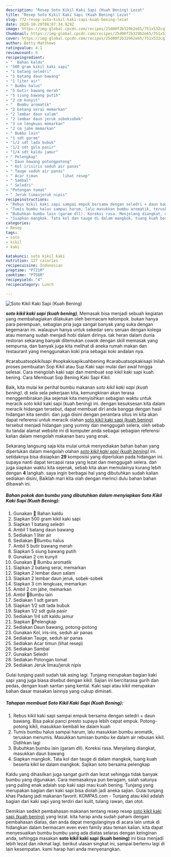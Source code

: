 ```yaml
---
description: "Resep Soto Kikil Kaki Sapi (Kuah Bening) Lezat"
title: "Resep Soto Kikil Kaki Sapi (Kuah Bening) Lezat"
slug: 772-resep-soto-kikil-kaki-sapi-kuah-bening-lezat
date: 2020-10-20T08:07:34.929Z
image: https://img-global.cpcdn.com/recipes/25d00f2b32962e65/751x532cq70/soto-kikil-kaki-sapi-kuah-bening-foto-resep-utama.jpg
thumbnail: https://img-global.cpcdn.com/recipes/25d00f2b32962e65/751x532cq70/soto-kikil-kaki-sapi-kuah-bening-foto-resep-utama.jpg
cover: https://img-global.cpcdn.com/recipes/25d00f2b32962e65/751x532cq70/soto-kikil-kaki-sapi-kuah-bening-foto-resep-utama.jpg
author: Betty Matthews
ratingvalue: 4.1
reviewcount: 6
recipeingredient:
- "  Bahan kaldu"
- "500 gram kikil kaki sapi"
- "1 batang seledri"
- "1 batang daun bawang"
- "1 liter air"
- " Bumbu halus"
- "5 butir bawang merah"
- "5 siung bawang putih"
- "2 cm kunyit"
- "  Bumbu aromatik"
- "2 batang serai memarkan"
- "2 lembar daun salam"
- "2 lembar daun jeruk sobeksobek"
- "3 cm lengkuas memarkan"
- "2 cm jahe memarkan"
- " Bumbu lain"
- "1 sdt garam"
- "1/2 sdt lada bubuk"
- "1/2 sdt gula pasir"
- "1/4 sdt kaldu jamur"
- " Pelengkap"
- " Daun bawang potongpotong"
- " Kol irisiris seduh air panas"
- " Tauge seduh air panas"
- " Acar timun           lihat resep"
- " Sambal"
- " Seledri"
- "Potongan tomat"
- " Jeruk limaujeruk nipis"
recipeinstructions:
- "Rebus kikil kaki sapi sampai empuk bersama dengan seledri + daun bawang. Bisa pakai panci presto supaya lebih cepat empuk. Potong-potong kikil, masukkan kembali ke dalam kuah"
- "Tumis bumbu halus sampai harum, lalu masukkan bumbu aromatik, teruskan menumis. Masukkan tumisan bumbu ke dalam air rebusan kikil. Didihkan lagi"
- "Bubuhkan bumbu lain (garam dll). Koreksi rasa. Menjelang diangkat, masukkan daun bawang"
- "Siapkan mangkok. Tata kol dan tauge di dalam mangkok, tuang kuah beserta kikil ke dalam mangkok. Sajikan soto bersama pelengkap"
categories:
- Resep
tags:
- soto
- kikil
- kaki

katakunci: soto kikil kaki 
nutrition: 127 calories
recipecuisine: Indonesian
preptime: "PT21M"
cooktime: "PT56M"
recipeyield: "4"
recipecategory: Lunch

---
```



![Soto Kikil Kaki Sapi (Kuah Bening)](https://img-global.cpcdn.com/recipes/25d00f2b32962e65/751x532cq70/soto-kikil-kaki-sapi-kuah-bening-foto-resep-utama.jpg)

<b><i>soto kikil kaki sapi (kuah bening)</i></b>, Memasak bisa menjadi sebuah kegiatan yang membahagiakan dilakukan oleh bermacam kelompok. bukan hanya para perempuan, sebagian pria juga sangat banyak yang suka dengan kegemaran ini. walaupun hanya untuk sekedar seru seruan dengan kolega atau memang sudah menjadi hobi dalam dirinya. tak heran dalam dunia restoran sekarang banyak ditemukan cowok dengan skill memasak yang sempurna, dan banyak juga kita melihat di aneka rumah makan dan restaurant yang menggunakan koki pria sebagai koki andalan nya.

#carabuatsopkikilsapi #sopkakisapikuahbening #carabuatsopkakisapi Inilah proses pembuatan Sop Kikil atau Sup Kaki sapi mulai dari awal hingga selesai. Cara mengolah kaki sapi dan membuat sop kikil kaki sapi kuah bening. Cara Membuat Sop Bening Kaki Sapi Kikil.

Baik, kita mulai ke perihal bumbu makanan <i>soto kikil kaki sapi (kuah bening)</i>. di sela sela pekerjaan kita, kemungkinan akan terasa menggembirakan jika sejenak kita menyisihkan sebagian waktu untuk meracik soto kikil kaki sapi (kuah bening) ini. dengan kesuksesan kita dalam meracik hidangan tersebut, dapat membuat diri anda bangga dengan hasil hidangan kita sendiri. dan juga disini dengan perantara situs ini kita akan dapat referensi untuk meracik olahan <u>soto kikil kaki sapi (kuah bening)</u> tersebut menjadi hidangan yang yummy dan menggugah selera, oleh sebab itu tandai alamat website ini di komputer anda sebagai sebagian referensi kalian dalam mengolah makanan baru yang enak.


Sekarang langsung saja kita mulai untuk menyediakan bahan bahan yang diperlukan dalam mengolah olahan <u><i>soto kikil kaki sapi (kuah bening)</i></u> ini. setidaknya bisa disiapkan <b>29</b> komposisi yang diperlukan pada hidangan ini. supaya nanti dapat tercapai rasa yang lezat dan menggugah selera. dan juga siapkan waktu kita sejenak, sebab kita akan memulainya kurang lebih dengan <b>4</b> langkah. saya ingin berbagai hal yang dibutuhkan sudah kalian sediakan disini, Baiklah mari kita olah dengan merinci dulu bahan bahan dibawah ini.

<!--inarticleads1-->

##### Bahan pokok dan bumbu yang dibutuhkan dalam menyiapkan Soto Kikil Kaki Sapi (Kuah Bening):

1. Gunakan  🍴 Bahan kaldu
1. Siapkan 500 gram kikil kaki sapi
1. Siapkan 1 batang seledri
1. Ambil 1 batang daun bawang
1. Sediakan 1 liter air
1. Sediakan  🍴Bumbu halus
1. Ambil 5 butir bawang merah
1. Siapkan 5 siung bawang putih
1. Gunakan 2 cm kunyit
1. Gunakan  🍴 Bumbu aromatik
1. Siapkan 2 batang serai, memarkan
1. Siapkan 2 lembar daun salam
1. Siapkan 2 lembar daun jeruk, sobek-sobek
1. Siapkan 3 cm lengkuas, memarkan
1. Ambil 2 cm jahe, memarkan
1. Ambil  🍴Bumbu lain
1. Sediakan 1 sdt garam
1. Siapkan 1/2 sdt lada bubuk
1. Siapkan 1/2 sdt gula pasir
1. Sediakan 1/4 sdt kaldu jamur
1. Siapkan  🍴Pelengkap
1. Sediakan  Daun bawang, potong-potong
1. Gunakan  Kol, iris-iris, seduh air panas
1. Sediakan  Tauge, seduh air panas
1. Sediakan  Acar timun           (lihat resep)
1. Sediakan  Sambal
1. Gunakan  Seledri
1. Sediakan Potongan tomat
1. Sediakan  Jeruk limau/jeruk nipis


Gulai tunjang pasti sudah tak asing lagi. Tunjang merupakan bagian kaki sapi yang juga biasa disebut dengan kikil. Sajian ini bercitarasa gurih dan pedas, dengan kuah santan yang kental. Kaki sapi atau kikil merupakan bahan dasar masakan lainnya yang cukup diminati. 

<!--inarticleads2-->

##### Tahapan membuat Soto Kikil Kaki Sapi (Kuah Bening):

1. Rebus kikil kaki sapi sampai empuk bersama dengan seledri + daun bawang. Bisa pakai panci presto supaya lebih cepat empuk. Potong-potong kikil, masukkan kembali ke dalam kuah
1. Tumis bumbu halus sampai harum, lalu masukkan bumbu aromatik, teruskan menumis. Masukkan tumisan bumbu ke dalam air rebusan kikil. Didihkan lagi
1. Bubuhkan bumbu lain (garam dll). Koreksi rasa. Menjelang diangkat, masukkan daun bawang
1. Siapkan mangkok. Tata kol dan tauge di dalam mangkok, tuang kuah beserta kikil ke dalam mangkok. Sajikan soto bersama pelengkap


Kaldu yang dihasilkan juga sangat gurih dan lezat sehingga tidak banyak bumbu yang digunakan. Cara memasaknya pun beragam, salah satunya yang paling enak adalah sop kaki sapi mau kuah bening. Tunjang yang merupakan bagian dari kaki sapi bisa diolah jadi aneka sajian. Gulai tunjang khas Padang jadi makanan favorit. KOMPAS.com - Tunjang atau kikil adalah bagian dari kaki sapi yang terdiri dari kulit, tulang rawan, dan otot. 

Demikian sedikit pembahasan makanan tentang resep resep <u>soto kikil kaki sapi (kuah bening)</u> yang lezat. kita harap anda sudah paham dengan pembahasan diatas, dan anda dapat mengulanginya di acara lain untuk di hidangkan dalam bermacam even even family atau teman kalian. kita dapat menyesuaikan bumbu bumbu yang ada diatas selaras dengan keinginan anda, sehingga masakan <b>soto kikil kaki sapi (kuah bening)</b> ini bisa menjadi lebih lezat dan nikmat lagi. berikut ulasan singkat ini, sampai bertemu lagi di lain kesempatan. kami harap hari anda menyenangkan.
